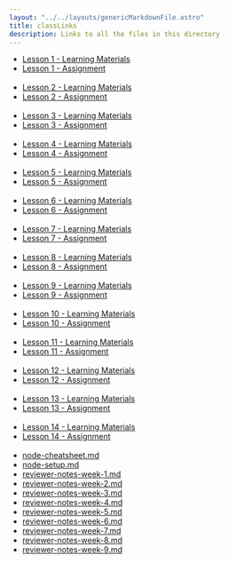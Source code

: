 ```yaml
---
layout: "../../layouts/genericMarkdownFile.astro"
title: classLinks
description: Links to all the files in this directory
---
```


- [Lesson 1 - Learning Materials](lesson1-m1)
- [Lesson 1 - Assignment](lesson1-a1)<br/><br/>
- [Lesson 2 - Learning Materials](lesson2-m1)
- [Lesson 2 - Assignment](lesson2-a1)<br/><br/>
- [Lesson 3 - Learning Materials](lesson3-m1)
- [Lesson 3 - Assignment](lesson3-a1)<br/><br/>
- [Lesson 4 - Learning Materials](lesson4-m1)
- [Lesson 4 - Assignment](lesson4-a1)<br/><br/>
- [Lesson 5 - Learning Materials](lesson5-m1)
- [Lesson 5 - Assignment](lesson5-a1)<br/><br/>
- [Lesson 6 - Learning Materials](lesson6-m1)
- [Lesson 6 - Assignment](lesson6-a1)<br/><br/>
- [Lesson 7 - Learning Materials](lesson7-m1)
- [Lesson 7 - Assignment](lesson7-a1)<br/><br/>
- [Lesson 8 - Learning Materials](lesson8-m1)
- [Lesson 8 - Assignment](lesson8-a1)<br/><br/>
- [Lesson 9 - Learning Materials](lesson9-m1)
- [Lesson 9 - Assignment](lesson9-a1)<br/><br/>
- [Lesson 10 - Learning Materials](lesson10-m1)
- [Lesson 10 - Assignment](lesson10-a1)<br/><br/>
- [Lesson 11 - Learning Materials](lesson11-m1)
- [Lesson 11 - Assignment](lesson11-a1)<br/><br/>
- [Lesson 12 - Learning Materials](lesson12-m1)
- [Lesson 12 - Assignment](lesson12-a1)<br/><br/>
- [Lesson 13 - Learning Materials](lesson13-m1)
- [Lesson 13 - Assignment](lesson13-a1)<br/><br/>
- [Lesson 14 - Learning Materials](lesson14-m1)
- [Lesson 14 - Assignment](lesson14-a1)<br/><br/>
- [node-cheatsheet.md](node-cheatsheet)
- [node-setup.md](node-setup)
- [reviewer-notes-week-1.md](reviewer-notes-week-1)
- [reviewer-notes-week-2.md](reviewer-notes-week-2)
- [reviewer-notes-week-3.md](reviewer-notes-week-3)
- [reviewer-notes-week-4.md](reviewer-notes-week-4)
- [reviewer-notes-week-5.md](reviewer-notes-week-5)
- [reviewer-notes-week-6.md](reviewer-notes-week-6)
- [reviewer-notes-week-7.md](reviewer-notes-week-7)
- [reviewer-notes-week-8.md](reviewer-notes-week-8)
- [reviewer-notes-week-9.md](reviewer-notes-week-9)
